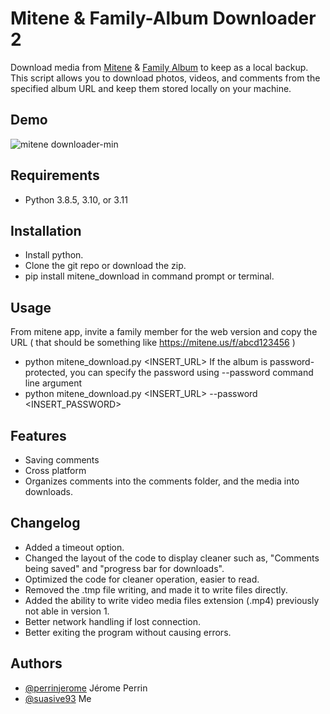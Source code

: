 
# Mitene & Family-Album Downloader 2

Download media from [Mitene](https://mitene.us/) & [Family Album](https://family-album.com/) to keep as a local backup. This script allows you to download photos, videos, and comments from the specified album URL and keep them stored locally on your machine.


## Demo


![mitene downloader-min](https://github.com/suasive93/mitene_download_2/assets/20932109/b280a991-3a8b-447b-aa3e-1ae0ab5aa71e)
## Requirements
- Python 3.8.5, 3.10, or 3.11

## Installation

- Install python.
- Clone the git repo or download the zip.
- pip install mitene_download in command prompt or terminal.
    
## Usage

From mitene app, invite a family member for the web version and copy the URL 
( that should be something like https://mitene.us/f/abcd123456 )
- python mitene_download.py <INSERT_URL>
If the album is password-protected, you can specify the password using --password command line argument
- python mitene_download.py <INSERT_URL> --password <INSERT_PASSWORD>



## Features

- Saving comments
- Cross platform
- Organizes comments into the comments folder, and the media into downloads.


## Changelog

- Added a timeout option.
- Changed the layout of the code to display cleaner such as, "Comments being saved" and "progress bar for downloads".
- Optimized the code for cleaner operation, easier to read.
- Removed the .tmp file writing, and made it to write files directly. 
- Added the ability to write video media files extension (.mp4) previously not able in version 1.
- Better network handling if lost connection.
- Better exiting the program without causing errors. 


## Authors

- [@perrinjerome](https://github.com/perrinjerome) Jérome Perrin
- [@suasive93](https://github.com/suasive93) Me


